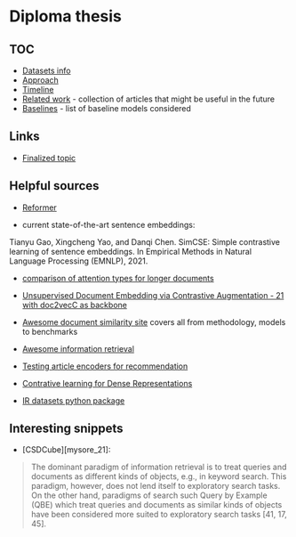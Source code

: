 [./d/baselines]: ./doc/baselines.md
[./d/related_work]: ./doc/related_work.md
[d/timeline]: doc/timeline.md
[d/approach]: doc/approach.md
[d/datasets]: doc/datasets.md
[awesome_ir]: https://github.com/harpribot/awesome-information-retrieval
[google_doc_topic]: https://docs.google.com/document/d/13Yb34eyklpX6bGzaf3m0jlsFb8rF10KvLXh4DuY4SD0/edit#heading=h.k2zhq4p261n
[reformer]: https://arxiv.org/pdf/2001.04451.pdf
[xiong_21]: https://arxiv.org/pdf/2112.07210.pdf
[luo_21]: https://arxiv.org/pdf/2103.14542.pdf
[awesome_ds]: https://github.com/malteos/awesome-document-similarity
[medic_22]: https://arxiv.org/pdf/2209.05452.pdf
[xiong_20]: https://arxiv.org/abs/2007.00808
[ir_datasets]: https://ir-datasets.com/index.html

# Diploma thesis

## TOC

- [Datasets info][d/datasets]
- [Approach][d/approach]
- [Timeline][d/timeline]
- [Related work][./d/related_work] - collection of articles that might be useful
  in the future
- [Baselines][./d/baselines] - list of baseline models considered


## Links

- [Finalized topic](https://is.cuni.cz/studium/dipl_st/index.php?id=a91fb39f906ae7e035142a978450e151&tid=1&do=main&doo=detail&did=250786)


## Helpful sources

- [Reformer][reformer]


- current state-of-the-art sentence embeddings:

Tianyu Gao, Xingcheng Yao, and Danqi Chen. SimCSE: Simple contrastive learning
of sentence embeddings. In Empirical Methods in Natural Language Processing
(EMNLP), 2021.

- [comparison of attention types for longer documents][xiong_21]
- [Unsupervised Document Embedding via Contrastive Augmentation - 21 with
  doc2vecC as backbone][luo_21]

- [Awesome document similarity site][awesome_ds] covers all from methodology,
  models to benchmarks
- [Awesome information retrieval][awesome_ir]


- [Testing article encoders for recommendation][medic_22]
- [Contrative learning for Dense Representations][xiong_20]

- [IR datasets python package][ir_datasets]


## Interesting snippets


- [CSDCube][mysore_21]:

> The dominant paradigm of information retrieval is to treat queries and
> documents as different kinds of objects, e.g., in keyword search. This
> paradigm, however, does not lend itself to exploratory search tasks. On the
> other hand, paradigms of search such Query by Example (QBE) which treat
> queries and documents as similar kinds of objects have been considered more
> suited to exploratory search tasks [41, 17, 45].

